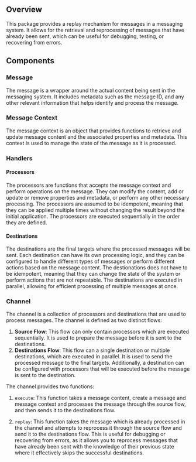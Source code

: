 ## Overview

This package provides a replay mechanism for messages in a messaging system. It allows for the retrieval and reprocessing of messages that have already been sent, which can be useful for debugging, testing, or recovering from errors.

## Components

### Message

The message is a wrapper around the actual content being sent in the messaging system. It includes metadata such as the message ID, and any other relevant information that helps identify and process the message.

### Message Context

The message context is an object that provides functions to retrieve and update message content and the associated properties and metadata. This context is used to manage the state of the message as it is processed.

### Handlers

#### Processors

The processors are functions that accepts the message context and perform operations on the message. They can modify the content, add or update or remove properties and metadata, or perform any other necessary processing. The processors are assumed to be idempotent, meaning that they can be applied multiple times without changing the result beyond the initial application. The processors are executed sequentially in the order they are defined.

#### Destinations

The destinations are the final targets where the processed messages will be sent. Each destination can have its own processing logic, and they can be configured to handle different types of messages or perform different actions based on the message content. The destionations does not have to be idempotent, meaning that they can change the state of the system or perform actions that are not repeatable. The destinations are executed in parallel, allowing for efficient processing of multiple messages at once.

### Channel

The channel is a collection of processors and destinations that are used to process messages. The channel is defined as two distinct flows:

1. **Source Flow**: This flow can only contain processors which are executed sequentially. It is used to prepare the message before it is sent to the destinations.
2. **Destinations Flow**: This flow can a single destination or multiple destinations, which are executed in parallel. It is used to send the processed message to the final targets. Additionally, a destination can be configured with processors that will be executed before the message is sent to the destination.

The channel provides two functions:

1. `execute`: This function takes a message content, create a message and message context and processes the message through the source flow, and then sends it to the destinations flow.

2. `replay`: This function takes the message which is already processed in the channel and attempts to reprocess it through the source flow and send it to the destinations flow. This is useful for debugging or recovering from errors, as it allows you to reprocess messages that have already been sent with the knowledge of their previous state where it effectively skips the successful destinations.
